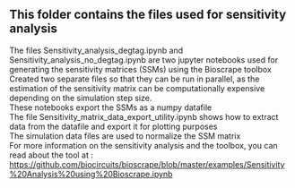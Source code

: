 ## This folder contains the files used for sensitivity analysis 

The files Sensitivity_analysis_degtag.ipynb and Sensitivity_analysis_no_degtag.ipynb are two jupyter notebooks used for generating the sensitivity matrices (SSMs) using the Bioscrape toolbox  <br> 
Created two separate files so that they can be run in parallel, as the estimation of the sensitivity matrix can be computationally expensive depending on the simulation step size. <br>
These notebooks export the SSMs as a numpy datafile  <br>
The file Sensitivity_matrix_data_export_utility.ipynb shows how to extract data from the datafile and export it for plotting purposes   <br>
The simulation data files are used to normalize the SSM matrix <br>
For more information on the sensitivity analysis and the toolbox, you can read about the tool at :   <br> https://github.com/biocircuits/bioscrape/blob/master/examples/Sensitivity%20Analysis%20using%20Bioscrape.ipynb
